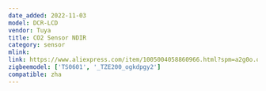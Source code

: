 ```yaml
---
date_added: 2022-11-03
model: DCR-LCD
vendor: Tuya
title: CO2 Sensor NDIR
category: sensor
mlink: 
link: https://www.aliexpress.com/item/1005004058860966.html?spm=a2g0o.order_detail.0.0.15d0f19c19ZOVY
zigbeemodel: ['TS0601', '_TZE200_ogkdpgy2']
compatible: zha
---
```

